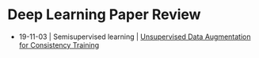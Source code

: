 # Deep Learning Paper Review

* 19-11-03 | Semisupervised learning | [Unsupervised Data Augmentation for Consistency Training](https://arxiv.org/abs/1904.12848)
